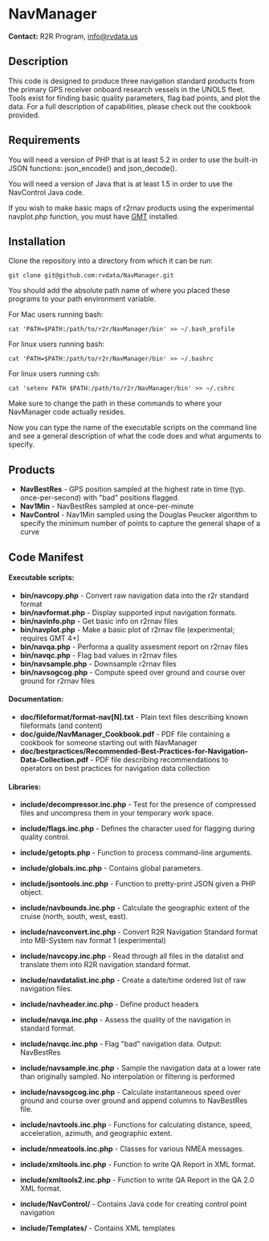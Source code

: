 # NavManager

__Contact:__ R2R Program, info@rvdata.us

## Description

This code is designed to produce three navigation standard products from the primary GPS receiver onboard research vessels in the UNOLS fleet. Tools exist for finding basic quality parameters, flag bad points, and plot the data.  For a full description of capabilities, please check out the cookbook provided.

## Requirements

You will need a version of PHP that is at least 5.2 in order to use the built\-in JSON functions: json\_encode\(\) and json\_decode\(\).

You will need a version of Java that is at least 1.5 in order to use the NavControl Java code.

If you wish to make basic maps of r2rnav products using the experimental navplot.php function, you must have [GMT](http://gmt.soest.hawaii.edu/) installed.

## Installation

Clone the repository into a directory from which it can be run:

    git clone git@github.com:rvdata/NavManager.git

You should add the absolute path name of where you placed these programs to your path environment variable.

For Mac users running bash:

    cat 'PATH=$PATH:/path/to/r2r/NavManager/bin' >> ~/.bash_profile

For linux users running bash:

    cat 'PATH=$PATH:/path/to/r2r/NavManager/bin' >> ~/.bashrc

For linux users running csh:

    cat 'setenv PATH $PATH:/path/to/r2r/NavManager/bin' >> ~/.cshrc

Make sure to change the path in these commands to where your NavManager code actually resides.

Now you can type the name of the executable scripts on the command line  and see a general description of what the code does and what arguments to specify.

## Products

* __NavBestRes__ - GPS position sampled at the highest rate in time (typ. once-per-second) with "bad" positions flagged.
* __Nav1Min__ - NavBestRes sampled at once-per-minute
* __NavControl__ - Nav1Min sampled using the Douglas Peucker algorithm to specify the minimum number of points to capture the general shape of a curve

## Code Manifest

#### Executable scripts:

* __bin/navcopy.php__ - Convert raw navigation data into the r2r standard format
* __bin/navformat.php__ - Display supported input navigation formats.
* __bin/navinfo.php__ - Get basic info on r2rnav files
* __bin/navplot.php__ - Make a basic plot of r2rnav file (experimental; requires GMT 4+)
* __bin/navqa.php__ - Performa a quality assesment report on r2rnav files
* __bin/navqc.php__ - Flag bad values in r2rnav files
* __bin/navsample.php__ - Downsample r2rnav files
* __bin/navsogcog.php__ - Compute speed over ground and course over ground for r2rnav files


#### Documentation:
* __doc/fileformat/format-nav[N].txt__ - Plain text files describing known fileformats (and content)
* __doc/guide/NavManager_Cookbook.pdf__ - PDF file containing a cookbook for someone starting out with NavManager
* __doc/bestpractices/Recommended-Best-Practices-for-Navigation-Data-Collection.pdf__ - PDF file describing recommendations to operators on best practices for navigation data collection

#### Libraries:

* __include/decompressor.inc.php__ - Test for the presence of compressed files and uncompress them in your temporary work space.
* __include/flags.inc.php__ - Defines the character used for flagging during quality control.
* __include/getopts.php__ - Function to process command-line arguments.
* __include/globals.inc.php__ - Contains global parameters.
* __include/jsontools.inc.php__ - Function to pretty-print JSON given a PHP object.
* __include/navbounds.inc.php__ - Calculate the geographic extent of the cruise (north, south, west, east).
* __include/navconvert.inc.php__ - Convert R2R Navigation Standard format into MB-System nav format 1 (experimental)
* __include/navcopy.inc.php__ - Read through all files in the datalist and translate them into R2R navigation standard format.
* __include/navdatalist.inc.php__ - Create a date/time ordered list of raw navigation files.
* __include/navheader.inc.php__ - Define product headers
* __include/navqa.inc.php__ - Assess the quality of the navigation in standard format.
* __include/navqc.inc.php__ - Flag "bad" navigation data.  Output: NavBestRes
* __include/navsample.inc.php__ - Sample the navigation data at a lower rate than originally sampled.  No interpolation or filtering is performed
* __include/navsogcog.inc.php__ - Calculate instantaneous speed over ground and course over ground and append columns to NavBestRes file.
* __include/navtools.inc.php__ - Functions for calculating distance, speed, acceleration, azimuth, and geographic extent.
* __include/nmeatools.inc.php__ - Classes for various NMEA messages.
* __include/xmltools.inc.php__ - Function to write QA Report in XML format.
* __include/xmltools2.inc.php__ - Function to write QA Report in the QA 2.0 XML format.
 
 
* __include/NavControl/__ - Contains Java code for creating control point navigation
* __include/Templates/__ - Contains XML templates




